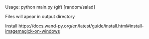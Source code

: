 Usage: 
python main.py (gif) [random/salad] 

Files will apear in output directory

Install
https://docs.wand-py.org/en/latest/guide/install.html#install-imagemagick-on-windows
